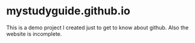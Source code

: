 # mystudyguide.github.io
This is a demo project I created just to get to know about github. Also the website is incomplete.
